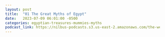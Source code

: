 ```yaml
---
layout: post
title:  "01 The Great Myths of Egypt"
date:   2023-07-09 06:01:00 -0500
categories: egyptian-treasures-mummies-myths
podcast_link: https://nilbus-podcasts.s3.us-east-2.amazonaws.com/the-well-trained-mind/Egyptian%20Treasures%20-%20Mummies%20&%20Myths/01%20The%20Great%20Myths%20of%20Egypt.mp3
---
```

